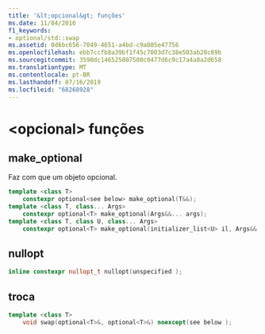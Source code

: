 ```yaml
---
title: '&lt;opcional&gt; funções'
ms.date: 11/04/2016
f1_keywords:
- optional/std::swap
ms.assetid: 0d6bc656-7049-4651-a4bd-c9a805e47756
ms.openlocfilehash: ebb7ccfb8a39bf1f45c7003d7c38e503ab20c89b
ms.sourcegitcommit: 3590dc146525807500c0477d6c9c17a4a8a2d658
ms.translationtype: MT
ms.contentlocale: pt-BR
ms.lasthandoff: 07/16/2019
ms.locfileid: "68268928"
---
```

# <a name="ltoptionalgt-functions"></a>&lt;opcional&gt; funções

## <a name="make_optional"></a> make_optional

Faz com que um objeto opcional.

```cpp
template <class T>
    constexpr optional<see below> make_optional(T&&);
template <class T, class... Args>
    constexpr optional<T> make_optional(Args&&... args);
template <class T, class U, class... Args>
    constexpr optional<T> make_optional(initializer_list<U> il, Args&&... args);
```

## <a name="nullopt"></a> nullopt

```cpp
inline constexpr nullopt_t nullopt(unspecified );
```

## <a name="swap"></a> troca

```cpp
template <class T>
    void swap(optional<T>&, optional<T>&) noexcept(see below );
```
